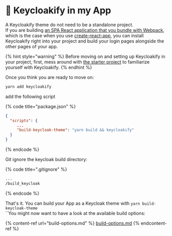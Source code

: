 # 🔩 Keycloakify in my App

A Keycloakify theme do not need to be a standalone project.\
If you are building [an SPA React application that you bundle with Webpack](readme-1.md#supported-meta-framworks), which is the case when you use [create-react-app](https://create-react-app.dev/), you can install Keycloakify right into your project and build your login pages alongside the other pages of your app.

{% hint style="warning" %}
Before moving on and setting up Keycloakify in your project, first, mess around with [the starter project](https://github.com/codegouvfr/keycloakify-starter) to familiarize yourself with Keycloakify.
{% endhint %}

Once you think you are ready to move on:

```bash
yarn add keycloakify
```

add the following script

{% code title="package.json" %}
```json
{
  "scripts": {
     ...
     "build-keycloak-theme": "yarn build && keycloakify"
  }
}
```
{% endcode %}

Git ignore the keycloak build directory:

{% code title=".gitignore" %}
```diff
...
/build_keycloak
```
{% endcode %}

That's it. You can build your App as a Keycloak theme with `yarn build-keycloak-theme`\
\`\`You might now want to have a look at the available build options:

{% content-ref url="build-options.md" %}
[build-options.md](build-options.md)
{% endcontent-ref %}
